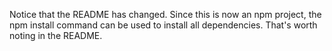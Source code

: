 Notice that the README has changed. Since this is now an npm project, the npm install command can be used to install all dependencies. That's worth noting in the README.